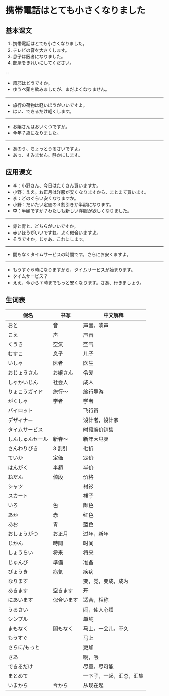 # 携帯電話はとても小さくなりました

## 基本课文

1. 携帯電話はとても小さくなりました。
2. テレビの音を大きくします。
3. 息子は医者になりました。
4. 部屋をきれいにしてください。

--

- 風邪はどうですか。
- ゆうべ薬を飲みましたが、まだよくなりません。

---

- 旅行の荷物は軽いほうがいいですよ。
- はい、できるだけ軽くします。

---

- お嬢さんはおいくつですか。
- 今年７歳になりました。

---

- あのう、ちょっとうるさいですよ。
- あっ、すみません。静かにします。

## 应用课文

- 李：小野さん、今日はたくさん買いますか。
- 小野：ええ。お正月は洋服が安くなりますから、まとまて買います。
- 李：どのぐらい安くなりますか。
- 小野：だいたい定価の３割引きか半額になります。
- 李：半額ですか？わたしも新しい洋服が欲しくなりました。

---

- 赤と青と、どちらがいいですか。
- 赤いほうがいいですね。よく似合いますよ。
- そうですか。じゃあ、これにします。

---

- 間もなくタイムサービスの時間です。さらにお安くますよ。

---

- もうすぐ６時になりますから、タイムサービスが始まります。
- タイムサービス？
- ええ、今から７時までもっと安くなります。さあ、行きましょう。

## 生词表

| 假名             | 书写       | 中文解释                 |
| ---------------- | ---------- | ------------------------ |
| おと             | 音         | 声音，响声               |
| こえ             | 声         | 声音                     |
| くうき           | 空気       | 空气                     |
| むすこ           | 息子       | 儿子                     |
| いしゃ           | 医者       | 医生                     |
| おじょうさん     | お嬢さん   | 令爱                     |
| しゃかいじん     | 社会人     | 成人                     |
| りょこうガイド   | 旅行～     | 旅行导游                 |
| がくしゃ         | 学者       | 学者                     |
| バイロット       |            | 飞行员                   |
| デザイナー       |            | 设计者，设计家           |
| タイムサービス   |            | 时段廉价销售             |
| しんしゅんセール | 新春～     | 新年大甩卖               |
| さんわりびき     | 3 割引     | 七折                     |
| ていか           | 定価       | 定价                     |
| はんがく         | 半額       | 半价                     |
| ねだん           | 値段       | 价格                     |
| シャツ           |            | 衬衫                     |
| スカート         |            | 裙子                     |
| いろ             | 色         | 颜色                     |
| あか             | 赤         | 红色                     |
| あお             | 青         | 蓝色                     |
| おしょうがつ     | お正月     | 过年，新年               |
| じかん           | 時間       | 时间                     |
| しょうらい       | 将来       | 将来                     |
| じゅんび         | 準備       | 准备                     |
| びょうき         | 病気       | 疾病                     |
| なります         |            | 变，党，变成，成为       |
| あきます         | 空きます   | 开                       |
| にあいます       | 似合います | 适合，相称               |
| うるさい         |            | 闹，使人心烦             |
| シンプル         |            | 单纯                     |
| まもなく         | 間もなく   | 马上，一会儿，不久       |
| もうすぐ         |            | 马上                     |
| さらに/もっと    |            | 更加                     |
| さあ             |            | 啊，喂                   |
| できるだけ       |            | 尽量，尽可能             |
| まとめて         |            | 一下子，一起，汇总，汇集 |
| いまから         | 今から     | 从现在起                 |
